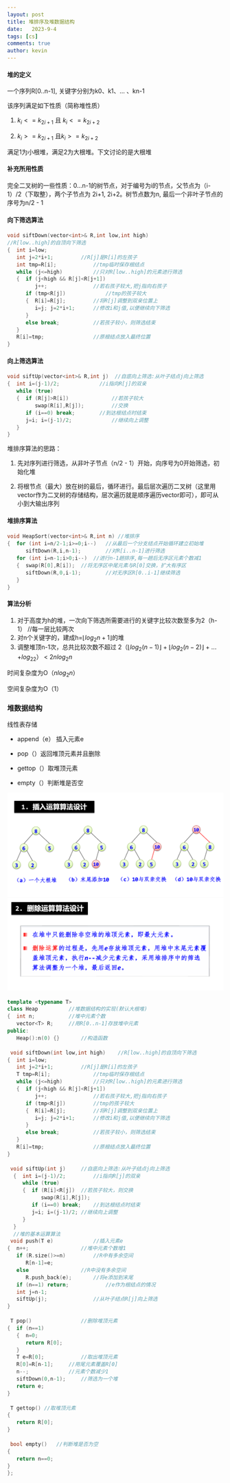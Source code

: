 ```yaml
---
layout: post
title: 堆排序及堆数据结构
date:   2023-9-4
tags: [cs]
comments: true
author: kevin
---
```


#### 堆的定义

一个序列R[0..n-1], 关键字分别为k0、k1、... 、kn-1

该序列满足如下性质（简称堆性质）

1. $k_i <= k_{2i+1}$ 且 $k_i<=k_{2i+2}$

2. $k_i >= k_{2i+1}$ 且$k_i >= k_{2i+2}$

满足1为小根堆，满足2为大根堆。下文讨论的是大根堆



#### 补充所用性质

完全二叉树的一些性质：0...n-1的树节点，对于编号为i的节点，父节点为（i-1）/2（下取整），两个子节点为 2i+1, 2i+2。树节点数为n, 最后一个非叶子节点的序号为n/2 - 1



#### 向下筛选算法

```c++
void siftDown(vector<int>& R,int low,int high)
//R[low..high]的自顶向下筛选
{  int i=low;
   int j=2*i+1;			//R[j]是R[i]的左孩子
   int tmp=R[i];			//tmp临时保存根结点
   while (j<=high)			//只对R[low..high]的元素进行筛选
   {  if (j<high && R[j]<R[j+1])
         j++;				//若右孩子较大,把j指向右孩子
      if (tmp<R[j]) 			//tmp的孩子较大
      {  R[i]=R[j];			//将R[j]调整到双亲位置上
         i=j; j=2*i+1;		//修改i和j值,以便继续向下筛选
      }
      else break;			//若孩子较小，则筛选结束
   }
   R[i]=tmp;				//原根结点放入最终位置
}

```



#### 向上筛选算法

```c++
void siftUp(vector<int>& R,int j)  //自底向上筛选:从叶子结点j向上筛选
{  int i=(j-1)/2; 		      //i指向R[j]的双亲
   while (true)
   {  if (R[j]>R[i])		      //若孩子较大
         swap(R[i],R[j]);	      //交换
      if (i==0) break;	      //到达根结点时结束
      j=i; i=(j-1)/2;		      //继续向上调整
   }
}
```



堆排序算法的思路：

1. 先对序列进行筛选，从非叶子节点（n/2 - 1）开始，向序号为0开始筛选，初始化堆

2. 将根节点（最大）放在树的最后，循环进行。最后层次遍历二叉树（这里用vector作为二叉树的存储结构，层次遍历就是顺序遍历vector即可），即可从小到大输出序列

#### 堆排序算法

```c++
void HeapSort(vector<int>& R,int n)	//堆排序
{  for (int i=n/2-1;i>=0;i--)	//从最后一个分支结点开始循环建立初始堆
      siftDown(R,i,n-1);		//对R[i..n-1]进行筛选
   for (int i=n-1;i>0;i--)	//进行n-1趟排序,每一趟后无序区元素个数减1
   {  swap(R[0],R[i]);	//将无序区中尾元素与R[0]交换，扩大有序区
      siftDown(R,0,i-1);		//对无序区R[0..i-1]继续筛选
   }
}
```



#### 算法分析

1. 对于高度为h的堆，一次向下筛选所需要进行的关键字比较次数至多为2（h-1） //每一层比较两次
2. 对n个关键字的，建成h=$\lfloor log_2n + 1\rfloor$的堆
3. 调整堆顶n-1次，总共比较次数不超过 2（$\lfloor log_2(n-1)\rfloor$ + $\lfloor log_2(n-2)\rfloor$ + ... +$log_22$） < $2nlog_2n$

时间复杂度为O（$nlog_2n$）

空间复杂度为O（1）



### 堆数据结构

线性表存储

* append（e） 插入元素e

* pop（）返回堆顶元素并且删除

* gettop（）取堆顶元素

* empty（）判断堆是否空

  

<img src="https://raw.githubusercontent.com/Promin3/Promin3.github.io/main/images/%E6%88%AA%E5%B1%8F2023-09-04%2020.18.46.png" alt="截屏2023-09-04 20.18.46" style="zoom: 50%;" />

<img src="https://raw.githubusercontent.com/Promin3/Promin3.github.io/main/images/%E6%88%AA%E5%B1%8F2023-09-04%2020.20.59.png" alt="截屏2023-09-04 20.20.59" style="zoom:50%;" />



```c++
template <typename T>
class Heap			//堆数据结构的实现(默认大根堆)
{  int n;			//堆中元素个数
   vector<T> R;		//用R[0..n-1]存放堆中元素
public:
   Heap():n(0) {}		//构造函数
 
 void siftDown(int low,int high)	//R[low..high]的自顶向下筛选
{  int i=low;
   int j=2*i+1;			//R[j]是R[i]的左孩子
   T tmp=R[i];				//tmp临时保存根结点
   while (j<=high)			//只对R[low..high]的元素进行筛选
   {  if (j<high && R[j]<R[j+1])
         j++;				//若右孩子较大,把j指向右孩子
      if (tmp<R[j])			//tmp的孩子较大
      {  R[i]=R[j];			//将R[j]调整到双亲位置上
         i=j; j=2*i+1;		//修改i和j值,以便继续向下筛选
      }
      else break;			//若孩子较小，则筛选结束
   }
   R[i]=tmp;				//原根结点放入最终位置
}
 
 void siftUp(int j)		//自底向上筛选:从叶子结点j向上筛选
  {  int i=(j-1)/2; 		//i指向R[j]的双亲
     while (true)
     {  if (R[i]<R[j]) 	//若孩子较大，则交换
           swap(R[i],R[j]);
        if (i==0) break;	//到达根结点时结束
        j=i; i=(j-1)/2;	//继续向上调整
     }
  }
  //堆的基本运算算法
 void push(T e)				//插入元素e
{  n++;					//堆中元素个数增1
   if (R.size()>=n)			//R中有多余空间
      R[n-1]=e;
   else					//R中没有多余空间
      R.push_back(e); 		//将e添加到末尾
   if (n==1) return;			//e作为根结点的情况
   int j=n-1;
   siftUp(j);				//从叶子结点R[j]向上筛选
}

 T pop()				//删除堆顶元素
{  if (n==1)
   {  n=0;
      return R[0];
   }
   T e=R[0];			//取出堆顶元素
   R[0]=R[n-1];		//用尾元素覆盖R[0]
   n--;				//元素个数减少1
   siftDown(0,n-1);		//筛选为一个堆
   return e;
}

 T gettop()	//取堆顶元素
{
   return R[0];
}

 bool empty()	//判断堆是否为空
{
   return n==0;
}
};

```

